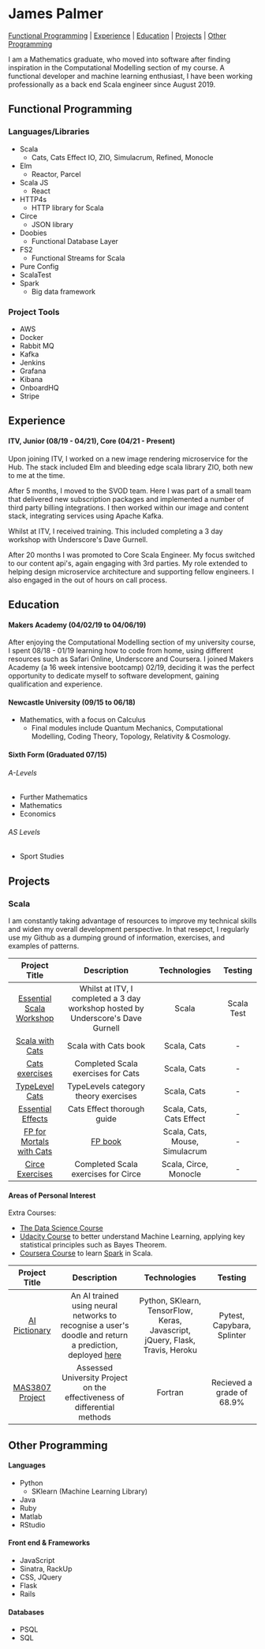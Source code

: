 # James Palmer

[Functional Programming](#functional-programming) | [Experience](#experience) | [Education](#education) | [Projects](#projects) | [Other Programming](#other-programming)
 
I am a Mathematics graduate, who moved into software after finding inspiration in the Computational Modelling section of my course. A functional developer and machine learning enthusiast, I have been working professionally as a back end Scala engineer since August 2019.

## Functional Programming

### Languages/Libraries

- Scala
  - Cats, Cats Effect IO, ZIO, Simulacrum, Refined, Monocle
- Elm
  - Reactor, Parcel
- Scala JS
  - React
- HTTP4s
  - HTTP library for Scala
- Circe
  - JSON library
- Doobies
  - Functional Database Layer
- FS2
  - Functional Streams for Scala  
- Pure Config
- ScalaTest
- Spark
  - Big data framework

### Project Tools

- AWS
- Docker
- Rabbit MQ
- Kafka
- Jenkins
- Grafana
- Kibana
- OnboardHQ
- Stripe

## Experience 

#### ITV, Junior (08/19 - 04/21), Core (04/21 - Present)

Upon joining ITV, I worked on a new image rendering microservice for the Hub. The stack included Elm and bleeding edge scala library ZIO, both new to me at the time.

After 5 months, I moved to the SVOD team.
Here I was part of a small team that delivered new subscription packages and implemented a number of third party billing integrations.
I then worked within our image and content stack, integrating services using Apache Kafka.

Whilst at ITV, I received training. This included completing a 3 day workshop with Underscore's Dave Gurnell.

After 20 months I was promoted to Core Scala Engineer. My focus switched to our content api's, again engaging with 3rd parties. My role extended to helping design microservice architecture and supporting fellow engineers. I also engaged in the out of hours on call process. 

## Education

#### Makers Academy (04/02/19 to 04/06/19)

After enjoying the Computational Modelling section of my university course, I spent 08/18 - 01/19 learning how to code from home, using different resources such as Safari Online, Underscore and Coursera. I joined Makers Academy (a 16 week intensive bootcamp) 02/19, deciding it was the perfect opportunity to dedicate myself to software development, gaining qualification and experience.
 
#### Newcastle University (09/15 to 06/18)

- Mathematics, with a focus on Calculus
  - Final modules include Quantum Mechanics, Computational Modelling, Coding Theory, Topology, Relativity & Cosmology.

#### Sixth Form (Graduated 07/15)

###### A-Levels
- Further Mathematics
- Mathematics
- Economics

###### AS Levels
- Sport Studies
 
## Projects 

### Scala

I am constantly taking advantage of resources to improve my technical skills and widen my overall development perspective. In that resepct, I regularly use my Github as a dumping ground of information, exercises, and examples of patterns. 

| **Project Title** | **Description** | **Technologies** | **Testing** |
| :---:        |     :---:      |      :---:    |     :---:      |
| [Essential Scala Workshop](https://github.com/jpalmerr/essential-scala-code)| Whilst at ITV, I completed a 3 day workshop hosted by Underscore's Dave Gurnell  | Scala | Scala Test |
| [Scala with Cats](https://github.com/jpalmerr/ScalaWithCats)| Scala with Cats book  | Scala, Cats | - |
| [Cats exercises](https://github.com/jpalmerr/scalaExercisesCats)| Completed Scala exercises for Cats  | Scala, Cats | - |
| [TypeLevel Cats](https://github.com/jpalmerr/TypeLevel)| TypeLevels category theory exercises  | Scala, Cats | - |
| [Essential Effects](https://github.com/jpalmerr/EssentialEffects) | Cats Effect thorough guide| Scala, Cats, Cats Effect| - |
| [FP for Mortals with Cats](https://github.com/jpalmerr/FpForMortals)| [FP book](https://leanpub.com/fpmortals-cats)  | Scala, Cats, Mouse, Simulacrum | - |
| [Circe Exercises](https://github.com/jpalmerr/CirceExercises) | Completed Scala exercises for Circe | Scala, Circe, Monocle | - |


#### Areas of Personal Interest

Extra Courses: 

 - [The Data Science Course](https://www.udemy.com/course/the-data-science-course-complete-data-science-bootcamp)
 - [Udacity Course](https://eu.udacity.com/course/intro-to-machine-learning--ud120) to better understand Machine Learning, applying key statistical principles such as Bayes Theorem. 
 - [Coursera Course](https://www.coursera.org/learn/scala-spark-big-data/home/welcome) to learn [Spark](https://github.com/jpalmerr/Spark) in Scala.

| **Project Title** | **Description** | **Technologies** | **Testing** |
| :---:        |     :---:      |      :---:    |     :---:      |
| [AI Pictionary](https://github.com/jpalmerr/ajak-final-project)| An AI trained using neural networks to recognise a user's doodle and return a prediction, deployed [here](https://ajak-doodler.herokuapp.com/) | Python, SKlearn, TensorFlow, Keras, Javascript, jQuery, Flask, Travis, Heroku| Pytest, Capybara, Splinter|
| [MAS3807 Project](https://www.slideshare.net/slideshow/embed_code/key/eY4WwFEd23HUkZ)| Assessed University Project on the effectiveness of differential methods | Fortran| Recieved a grade of 68.9%|
 
## Other Programming 

#### Languages

- Python
  - SKlearn (Machine Learning Library)
- Java
- Ruby
- Matlab
- RStudio

#### Front end & Frameworks

- JavaScript
- Sinatra, RackUp
- CSS, JQuery
- Flask
- Rails

#### Databases

- PSQL
- SQL

